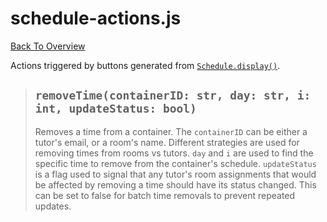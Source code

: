 # schedule-actions.js
[Back To Overview](../overview.md)

Actions triggered by buttons generated from [`Schedule.display()`](../classes/schedule.md#display---str).

> ## `removeTime(containerID: str, day: str, i: int, updateStatus: bool)`
> Removes a time from a container. The `containerID` can be either a tutor's email, or a room's name. Different strategies are used for removing times from rooms vs tutors. `day` and `i` are used to find the specific time to remove from the container's schedule. `updateStatus` is a flag used to signal that any tutor's room assignments that would be affected by removing a time should have its status changed. This can be set to false for batch time removals to prevent repeated updates.
